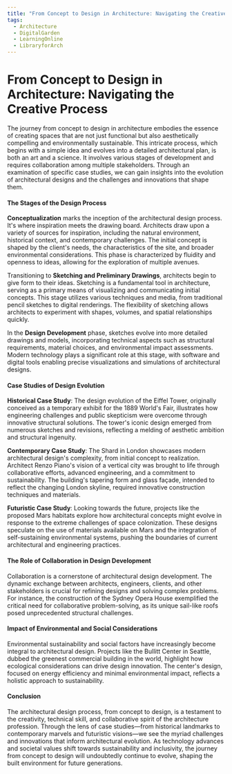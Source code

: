 ```yaml
---
title: "From Concept to Design in Architecture: Navigating the Creative Process"
tags:
  - Architecture
  - DigitalGarden
  - LearningOnline
  - LibraryforArch
---
```

# From Concept to Design in Architecture: Navigating the Creative Process

The journey from concept to design in architecture embodies the essence of creating spaces that are not just functional but also aesthetically compelling and environmentally sustainable. This intricate process, which begins with a simple idea and evolves into a detailed architectural plan, is both an art and a science. It involves various stages of development and requires collaboration among multiple stakeholders. Through an examination of specific case studies, we can gain insights into the evolution of architectural designs and the challenges and innovations that shape them.

#### The Stages of the Design Process

**Conceptualization** marks the inception of the architectural design process. It's where inspiration meets the drawing board. Architects draw upon a variety of sources for inspiration, including the natural environment, historical context, and contemporary challenges. The initial concept is shaped by the client's needs, the characteristics of the site, and broader environmental considerations. This phase is characterized by fluidity and openness to ideas, allowing for the exploration of multiple avenues.

Transitioning to **Sketching and Preliminary Drawings**, architects begin to give form to their ideas. Sketching is a fundamental tool in architecture, serving as a primary means of visualizing and communicating initial concepts. This stage utilizes various techniques and media, from traditional pencil sketches to digital renderings. The flexibility of sketching allows architects to experiment with shapes, volumes, and spatial relationships quickly.

In the **Design Development** phase, sketches evolve into more detailed drawings and models, incorporating technical aspects such as structural requirements, material choices, and environmental impact assessments. Modern technology plays a significant role at this stage, with software and digital tools enabling precise visualizations and simulations of architectural designs.

#### Case Studies of Design Evolution

**Historical Case Study**: The design evolution of the Eiffel Tower, originally conceived as a temporary exhibit for the 1889 World's Fair, illustrates how engineering challenges and public skepticism were overcome through innovative structural solutions. The tower's iconic design emerged from numerous sketches and revisions, reflecting a melding of aesthetic ambition and structural ingenuity.

**Contemporary Case Study**: The Shard in London showcases modern architectural design's complexity, from initial concept to realization. Architect Renzo Piano's vision of a vertical city was brought to life through collaborative efforts, advanced engineering, and a commitment to sustainability. The building's tapering form and glass façade, intended to reflect the changing London skyline, required innovative construction techniques and materials.

**Futuristic Case Study**: Looking towards the future, projects like the proposed Mars habitats explore how architectural concepts might evolve in response to the extreme challenges of space colonization. These designs speculate on the use of materials available on Mars and the integration of self-sustaining environmental systems, pushing the boundaries of current architectural and engineering practices.

#### The Role of Collaboration in Design Development

Collaboration is a cornerstone of architectural design development. The dynamic exchange between architects, engineers, clients, and other stakeholders is crucial for refining designs and solving complex problems. For instance, the construction of the Sydney Opera House exemplified the critical need for collaborative problem-solving, as its unique sail-like roofs posed unprecedented structural challenges.

#### Impact of Environmental and Social Considerations

Environmental sustainability and social factors have increasingly become integral to architectural design. Projects like the Bullitt Center in Seattle, dubbed the greenest commercial building in the world, highlight how ecological considerations can drive design innovation. The center's design, focused on energy efficiency and minimal environmental impact, reflects a holistic approach to sustainability.

#### Conclusion

The architectural design process, from concept to design, is a testament to the creativity, technical skill, and collaborative spirit of the architecture profession. Through the lens of case studies—from historical landmarks to contemporary marvels and futuristic visions—we see the myriad challenges and innovations that inform architectural evolution. As technology advances and societal values shift towards sustainability and inclusivity, the journey from concept to design will undoubtedly continue to evolve, shaping the built environment for future generations.